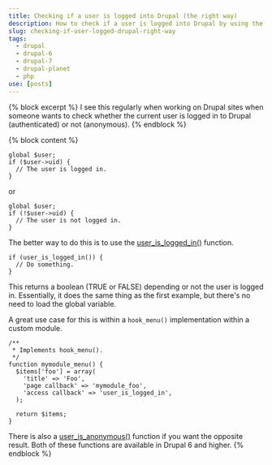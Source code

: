 ```yaml
---
title: Checking if a user is logged into Drupal (the right way)
description: How to check if a user is logged into Drupal by using the user_is_logged_in() and user_is_anonymous() functions.
slug: checking-if-user-logged-drupal-right-way
tags:
  - drupal
  - drupal-6
  - drupal-7
  - drupal-planet
  - php
use: [posts]
---
```

{% block excerpt %}
I see this regularly when working on Drupal sites when someone wants to check whether the current user is logged in to Drupal (authenticated) or not (anonymous).
{% endblock %}

{% block content %}
```language-php
global $user;
if ($user->uid) {
  // The user is logged in.
}
```

or

```language-php
global $user;
if (!$user->uid) {
  // The user is not logged in.
}
```

The better way to do this is to use the [user_is_logged_in()](http://api.drupal.org/api/drupal/modules!user!user.module/function/user_is_logged_in/7) function.

```language-php
if (user_is_logged_in()) {
  // Do something.
}
```

This returns a boolean (TRUE or FALSE) depending or not the user is logged in. Essentially, it does the same thing as the first example, but there's no need to load the global variable.

A great use case for this is within a `hook_menu()` implementation within a custom module.

```language-php
/**
 * Implements hook_menu().
 */
function mymodule_menu() {
  $items['foo'] = array(
    'title' => 'Foo',
    'page callback' => 'mymodule_foo',
    'access callback' => 'user_is_logged_in',
  );

  return $items;
}
```

There is also a [user_is_anonymous()](http://api.drupal.org/api/drupal/modules!user!user.module/function/user_is_anonymous/7) function if you want the opposite result. Both of these functions are available in Drupal 6 and higher.
{% endblock %}
